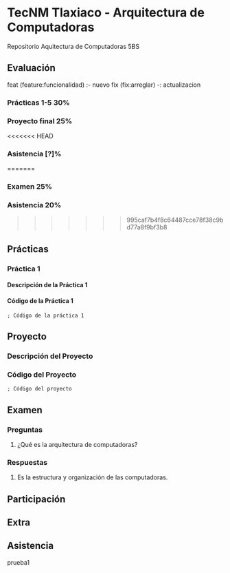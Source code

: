 # TecNM Tlaxiaco - Arquitectura de Computadoras

Repositorio Aquitectura de Computadoras 5BS

## Evaluación

feat (feature:funcionalidad) :- nuevo
fix (fix:arreglar) -: actualizacion

### Prácticas 1-5 30%

### Proyecto final 25%

<<<<<<< HEAD
### Asistencia [?]%
=======
### Examen 25%

### Asistencia 20%
>>>>>>> 995caf7b4f8c64487cce78f38c9bd77a8f9bf3b8

## Prácticas

### Práctica 1

#### Descripción de la Práctica 1

#### Código de la Práctica 1

```assembly
; Código de la práctica 1
```

## Proyecto

### Descripción del Proyecto

### Código del Proyecto

```assembly
; Código del proyecto
```

## Examen

### Preguntas

1. ¿Qué es la arquitectura de computadoras?

### Respuestas

1. Es la estructura y organización de las computadoras.

## Participación

## Extra

## Asistencia
prueba1
